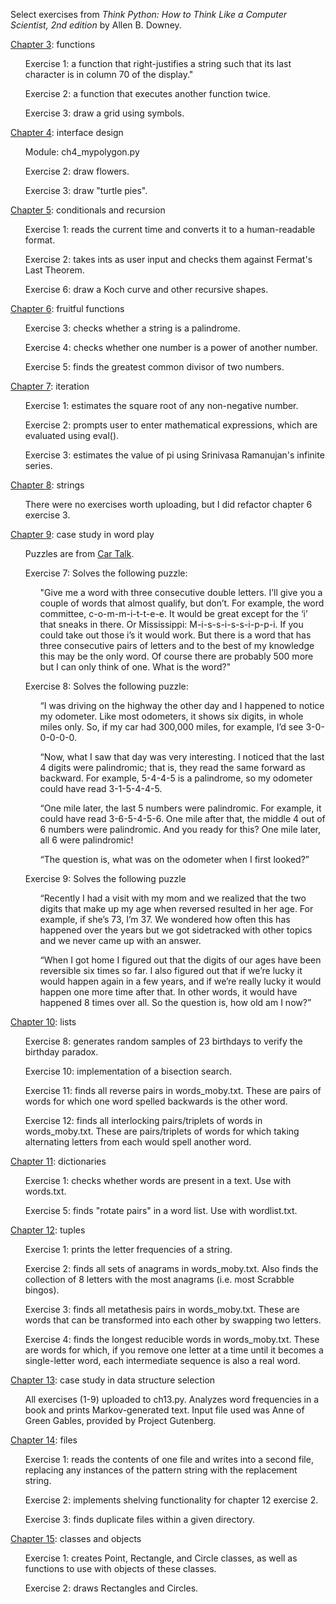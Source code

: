 Select exercises from <i>Think Python: How to Think Like a Computer Scientist, 2nd edition</i> by Allen B. Downey. 

<a href="https://greenteapress.com/thinkpython2/html/thinkpython2004.html">Chapter 3</a>: functions
<ul>Exercise 1: a function that right-justifies a string such that its last character is in column 70 of the display."</ul>
<ul>Exercise 2: a function that executes another function twice.</ul>
<ul>Exercise 3: draw a grid using symbols.</ul>

<a href="https://greenteapress.com/thinkpython2/html/thinkpython2005.html">Chapter 4</a>: interface design
<ul>Module: ch4_mypolygon.py</ul>
<ul>Exercise 2: draw flowers.</ul>
<ul>Exercise 3: draw "turtle pies".</ul>

<a href="https://greenteapress.com/thinkpython2/html/thinkpython2006.html">Chapter 5</a>: conditionals and recursion
<ul>Exercise 1: reads the current time and converts it to a human-readable format.</ul>
<ul>Exercise 2: takes ints as user input and checks them against Fermat's Last Theorem.</ul>
<ul>Exercise 6: draw a Koch curve and other recursive shapes.</ul>

<a href="https://greenteapress.com/thinkpython2/html/thinkpython2007.html">Chapter 6</a>: fruitful functions
<ul>Exercise 3: checks whether a string is a palindrome.</ul>
<ul>Exercise 4: checks whether one number is a power of another number.</ul>
<ul>Exercise 5: finds the greatest common divisor of two numbers.</ul>

<a href="https://greenteapress.com/thinkpython2/html/thinkpython2008.html">Chapter 7</a>: iteration
<ul>Exercise 1: estimates the square root of any non-negative number.</ul>
<ul>Exercise 2: prompts user to enter mathematical expressions, which are evaluated using eval().</ul>
<ul>Exercise 3: estimates the value of pi using Srinivasa Ramanujan's infinite series.</ul>

<a href="https://greenteapress.com/thinkpython2/html/thinkpython2009.html">Chapter 8</a>: strings
<ul>There were no exercises worth uploading, but I did refactor chapter 6 exercise 3.</ul>

<a href="https://greenteapress.com/thinkpython2/html/thinkpython2010.html">Chapter 9</a>: case study in word play
<ul>Puzzles are from <a href="https://www.cartalk.com/radio/puzzler">Car Talk</a>.</ul>
<ul>Exercise 7: Solves the following puzzle:</ul>
<ul><ul>"Give me a word with three consecutive double letters. I’ll give you a couple of words that almost qualify, but don’t. For example, the word committee, c-o-m-m-i-t-t-e-e. It would be great except for the ‘i’ that sneaks in there. Or Mississippi: M-i-s-s-i-s-s-i-p-p-i. If you could take out those i’s it would work. But there is a word that has three consecutive pairs of letters and to the best of my knowledge this may be the only word. Of course there are probably 500 more but I can only think of one. What is the word?"</ul></ul>
<ul>Exercise 8: Solves the following puzzle:</ul>
<ul><ul>“I was driving on the highway the other day and I happened to notice my odometer. Like most odometers, it shows six digits, in whole miles only. So, if my car had 300,000 miles, for example, I’d see 3-0-0-0-0-0.

  “Now, what I saw that day was very interesting. I noticed that the last 4 digits were palindromic; that is, they read the same forward as backward. For example, 5-4-4-5 is a palindrome, so my odometer could have read 3-1-5-4-4-5.

“One mile later, the last 5 numbers were palindromic. For example, it could have read 3-6-5-4-5-6. One mile after that, the middle 4 out of 6 numbers were palindromic. And you ready for this? One mile later, all 6 were palindromic!

“The question is, what was on the odometer when I first looked?”</ul></ul>
<ul>Exercise 9: Solves the following puzzle</ul>
<ul><ul>“Recently I had a visit with my mom and we realized that the two digits that make up my age when reversed resulted in her age. For example, if she’s 73, I’m 37. We wondered how often this has happened over the years but we got sidetracked with other topics and we never came up with an answer.

  “When I got home I figured out that the digits of our ages have been reversible six times so far. I also figured out that if we’re lucky it would happen again in a few years, and if we’re really lucky it would happen one more time after that. In other words, it would have happened 8 times over all. So the question is, how old am I now?”</ul></ul>

<a href="https://greenteapress.com/thinkpython2/html/thinkpython2011.html">Chapter 10</a>: lists
<ul>Exercise 8: generates random samples of 23 birthdays to verify the birthday paradox.</ul>
<ul>Exercise 10: implementation of a bisection search.</ul>
<ul>Exercise 11: finds all reverse pairs in words_moby.txt. These are pairs of words for which one word spelled backwards is the other word.</ul>
<ul>Exercise 12: finds all interlocking pairs/triplets of words in words_moby.txt. These are pairs/triplets of words for which taking alternating letters from each would spell another word.</ul>

<a href="https://greenteapress.com/thinkpython2/html/thinkpython2012.html">Chapter 11</a>: dictionaries
<ul>Exercise 1: checks whether words are present in a text. Use with words.txt.</ul>
<ul>Exercise 5: finds "rotate pairs" in a word list. Use with wordlist.txt.</ul>

<a href="https://greenteapress.com/thinkpython2/html/thinkpython2013.html">Chapter 12</a>: tuples
<ul>Exercise 1: prints the letter frequencies of a string.</ul>
<ul>Exercise 2: finds all sets of anagrams in words_moby.txt. Also finds the collection of 8 letters with the most anagrams (i.e. most Scrabble bingos).</ul>
<ul>Exercise 3: finds all metathesis pairs in words_moby.txt. These are words that can be transformed into each other by swapping two letters.</ul>
<ul>Exercise 4: finds the longest reducible words in words_moby.txt. These are words for which, if you remove one letter at a time until it becomes a single-letter word, each intermediate sequence is also a real word.</ul>

<a href="https://greenteapress.com/thinkpython2/html/thinkpython2014.html">Chapter 13</a>: case study in data structure selection
<ul>All exercises (1-9) uploaded to ch13.py. Analyzes word frequencies in a book and prints Markov-generated text. Input file used was Anne of Green Gables, provided by Project Gutenberg.</ul>

<a href="https://greenteapress.com/thinkpython2/html/thinkpython2015.html">Chapter 14</a>: files
<ul>Exercise 1: reads the contents of one file and writes into a second file, replacing any instances of the pattern string with the replacement string.</ul>
<ul>Exercise 2: implements shelving functionality for chapter 12 exercise 2.</ul>
<ul>Exercise 3: finds duplicate files within a given directory.</ul>

<a href="https://greenteapress.com/thinkpython2/html/thinkpython2016.html">Chapter 15</a>: classes and objects
<ul>Exercise 1: creates Point, Rectangle, and Circle classes, as well as functions to use with objects of these classes.</ul>
<ul>Exercise 2: draws Rectangles and Circles.</ul>
